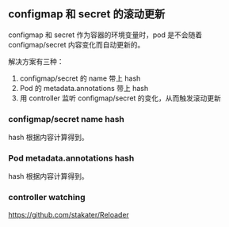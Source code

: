 ## configmap 和 secret 的滚动更新

configmap 和 secret 作为容器的环境变量时，pod 是不会随着 configmap/secret 内容变化而自动更新的。

解决方案有三种：

1. configmap/secret 的 name 带上 hash
2. Pod 的 metadata.annotations 带上 hash
3. 用 controller 监听 configmap/secret 的变化，从而触发滚动更新

### configmap/secret name hash

hash 根据内容计算得到。

### Pod metadata.annotations hash

hash 根据内容计算得到。

### controller watching

https://github.com/stakater/Reloader
